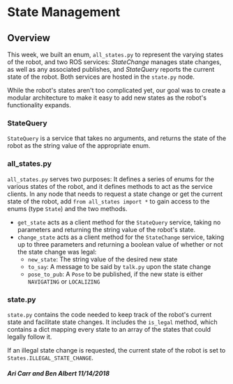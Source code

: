 # State Management

## Overview

This week, we built an enum, `all_states.py` to represent the varying states of the robot, and two ROS services: _StateChange_ manages state changes, as well as any associated publishes, and _StateQuery_ reports the current state of the robot. Both services are hosted in the `state.py` node.

While the robot's states aren't too complicated yet, our goal was to create a modular architecture to make it easy to add new states as the robot's functionality expands.

### StateQuery

`StateQuery` is a service that takes no arguments, and returns the state of the robot as the string value of the appropriate enum.

### all\_states.py

`all_states.py` serves two purposes: It defines a series of enums for the various states of the robot, and it defines methods to act as the service clients. In any node that needs to request a state change or get the current state of the robot, add `from all_states import *` to gain access to the enums \(type `State`\) and the two methods.

* `get_state` acts as a client method for the `StateQuery` service, taking no parameters and returning the string value of the robot's state.
* `change_state` acts as a client method for the `StateChange` service, taking up to three parameters and returning a boolean value of whether or not the state change was legal:
  * `new_state`: The string value of the desired new state
  * `to_say`: A message to be said by `talk.py` upon the state change
  * `pose_to_pub`: A `Pose` to be published, if the new state is either `NAVIGATING` or `LOCALIZING`

### state.py

`state.py` contains the code needed to keep track of the robot's current state and facilitate state changes. It includes the `is_legal` method, which contains a dict mapping every state to an array of the states that could legally follow it.

If an illegal state change is requested, the current state of the robot is set to `States.ILLEGAL_STATE_CHANGE`.

#### _Ari Carr and Ben Albert 11/14/2018_
